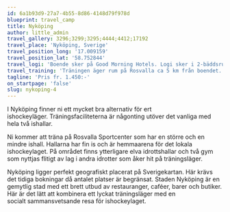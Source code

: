 ```yaml
---
id: 6a1b93d9-27a7-4b55-8d86-4148d79f978d
blueprint: travel_camp
title: Nyköping
author: little_admin
travel_gallery: 3296;3299;3295;4444;4412;17192
travel_place: 'Nyköping, Sverige'
travel_position_long: '17.009159'
travel_position_lat: '58.752844'
travel_logi: 'Boende sker på Good Morning Hotels. Logi sker i 2-bäddsrum med dusch/WC på rummen. Tillägg för boende i enkelrum.'
travel_training: 'Träningen äger rum på Rosvalla ca 5 km från boendet. Omklädningsrum finns att tillgång i samband med träning/match.'
tagline: 'Pris fr. 1.450:-'
on_startpage: 'false'
slug: nykoping-4
---
```

<p>I Nyköping finner ni ett mycket bra alternativ för ert ishockeyläger. Träningsfaciliteterna är någonting utöver det vanliga med hela två ishallar.</p>
<p>Ni kommer att träna på Rosvalla Sportcenter som har en större och en mindre ishall. Hallarna har fin is och är hemmaarena för det lokala ishockeylaget. På området finns ytterligare elva idrottshallar och två gym som nyttjas flitigt av lag i andra idrotter som åker hit på träningsläger.</p>
<p>Nyköping ligger perfekt geografiskt placerat på Sverigekartan. Här krävs det tidiga bokningar då antalet platser är begränsat. Staden Nyköping är en gemytlig stad med ett brett utbud av restauranger, caféer, barer och butiker. Här är det lätt att kombinera ett lyckat träningsläger med en socialt sammansvetsande resa för ishockeylaget.</p>
